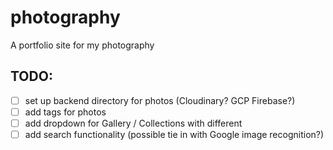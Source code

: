 # photography
A portfolio site for my photography

## TODO:
- [ ] set up backend directory for photos (Cloudinary? GCP Firebase?)
- [ ] add tags for photos 
- [ ] add dropdown for Gallery / Collections with different
- [ ] add search functionality (possible tie in with Google image recognition?) 
